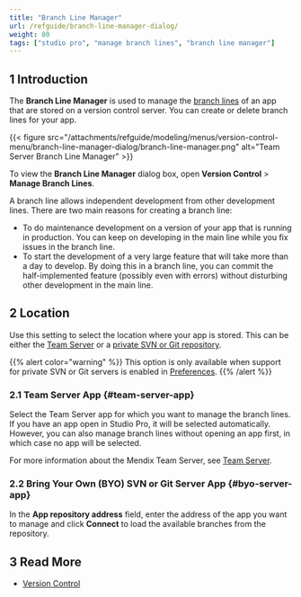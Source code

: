 ```yaml
---
title: "Branch Line Manager"
url: /refguide/branch-line-manager-dialog/
weight: 80
tags: ["studio pro", "manage branch lines", "branch line manager"]
---
```


## 1 Introduction

The **Branch Line Manager** is used to manage the [branch lines](/refguide/version-control/#branches) of an app that are stored on a version control server. You can create or delete branch lines for your app. 

{{< figure src="/attachments/refguide/modeling/menus/version-control-menu/branch-line-manager-dialog/branch-line-manager.png" alt="Team Server Branch Line Manager" >}}

To view the **Branch Line Manager** dialog box, open **Version Control** > **Manage Branch Lines**.

A branch line allows independent development from other development lines. There are two main reasons for creating a branch line:

* To do maintenance development on a version of your app that is running in production. You can keep on developing in the main line while you fix issues in the branch line.
* To start the development of a very large feature that will take more than a day to develop. By doing this in a branch line, you can commit the half-implemented feature (possibly even with errors) without disturbing other development in the main line.

## 2 Location

Use this setting to select the location where your app is stored. This can be either the [Team Server](#team-server-app) or a [private SVN or Git repository](#byo-server-app).

{{% alert color="warning" %}}
This option is only available when support for private SVN or Git servers is enabled in [Preferences](/refguide/preferences-dialog/).
{{% /alert %}}

### 2.1 Team Server App {#team-server-app}

Select the Team Server app for which you want to manage the branch lines. If you have an app open in Studio Pro, it will be selected automatically. However, you can also manage branch lines without opening an app first, in which case no app will be selected.

For more information about the Mendix Team Server, see [Team Server](/developerportal/collaborate/team-server/).

### 2.2 Bring Your Own (BYO) SVN or Git Server App {#byo-server-app}

In the **App repository address** field, enter the address of the app you want to manage and click **Connect** to load the available branches from the repository.

## 3 Read More

* [Version Control](/refguide/version-control/)

